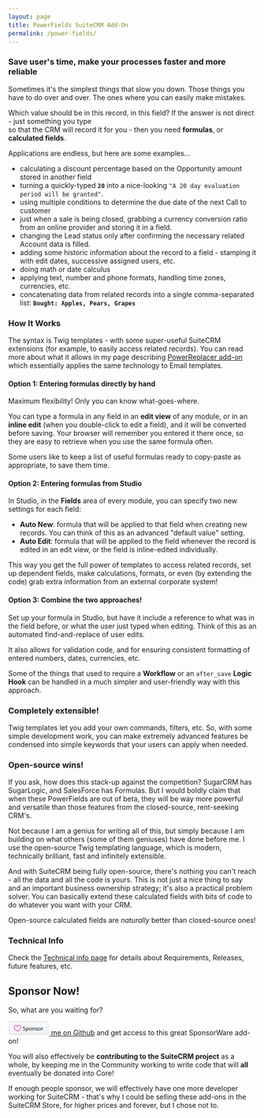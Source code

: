 ```yaml
---
layout: page
title: PowerFields SuiteCRM Add-On
permalink: /power-fields/
---
```


### Save user's time, make your processes faster and more reliable

Sometimes it's the simplest things that slow you down. Those things you have to do over and over. The ones
where you can easily make mistakes.

Which value should be in this record, in this field? If the answer is not direct - just something you type  
so that the CRM will record it for you - then you need **formulas**, or **calculated fields**.

Applications are endless, but here are some examples...
- calculating a discount percentage based on the Opportunity amount stored in another field
- turning a quickly-typed **`20`** into a nice-looking `"A 20 day evaluation period will be granted"`.
- using multiple conditions to determine the due date of the next Call to customer
- just when a sale is being closed, grabbing a currency conversion ratio from an online provider and storing it in a field.
- changing the Lead status only after confirming the necessary related Account data is filled.
- adding some historic information about the record to a field - stamping it with edit dates, successive assigned users, etc.
- doing math or date calculus
- applying text, number and phone formats, handling time zones, currencies, etc.
- concatenating data from related records into a single comma-separated list: **`Bought: Apples, Pears, Grapes`**

### How It Works

The syntax is Twig templates - with some super-useful SuiteCRM extensions (for example, to easily access
related records). You can read more about what it allows in my page describing [PowerReplacer add-on](/power-replacer) 
which essentially applies the same technology to Email templates.

#### Option 1: Entering formulas directly by hand

Maximum flexibility! Only you can know what-goes-where.

You can type a formula in any field in an **edit view** of any module, or in an **inline edit** (when you 
double-click to edit a field), and it will be converted before saving. Your browser will remember you 
entered it there once, so they are easy to retrieve when you use the same formula often.

Some users like to keep a list of useful formulas ready to copy-paste as appropriate, to save them time.

#### Option 2: Entering formulas from Studio

In Studio, in the **Fields** area of every module, you can specify two new settings for each field: 
- **Auto New**: formula that will be applied to that field when creating new records. You can think of this 
as an advanced "default value" setting. 
- **Auto Edit**: formula that will be applied to the field whenever the record is edited in an edit view, or 
the field is inline-edited individually.

This way you get the full power of templates to access related records, set up dependent fields, make 
calculations, formats, or even (by extending the code) grab extra information from an external 
corporate system!

#### Option 3: Combine the two approaches!

Set up your formula in Studio, but have it include a reference to what was in the field before, or 
what the user just typed when editing. Think of this as an automated find-and-replace of user edits.

It also allows for validation code, and for ensuring consistent formatting of entered numbers, 
dates, currencies, etc.

Some of the things that used to require a **Workflow** or an `after_save` **Logic Hook** can be handled 
in a much simpler and user-friendly way with this approach.

### Completely extensible!

Twig templates let you add your own commands, filters, etc. So, with some simple development work,
you can make extremely advanced features be condensed into simple keywords that your users can 
apply when needed.

### Open-source wins!

If you ask, how does this stack-up against the competition? SugarCRM has SugarLogic, and SalesForce has Formulas.
But I would boldly claim that when these PowerFields are out of beta, they will be way more powerful and versatile 
than those features from the closed-source, rent-seeking CRM's.

Not because I am a genius for writing all of this, but simply because I am building on what others (some of them geniuses) 
have done before me. I use the open-source Twig templating language, which is modern, technically brilliant, fast and
infinitely extensible. 

And with SuiteCRM being fully open-source, there's nothing you can't reach - all the data and all the code is yours. This 
is not just a nice thing to say and an important business ownership strategy; it's also a practical problem solver. 
You can basically extend these calculated fields with bits of code to do whatever you want with your CRM.

Open-source calculated fields are _naturally_ better than closed-source ones!

### Technical Info

Check the [Technical info page](/power-fields-technical) for details about Requirements, Releases, future features, etc.

## Sponsor Now!

So, what are you waiting for?

[![Sponsor button](../images/sponsor_btn.png) me on Github](https://github.com/sponsors/pgorod) and get 
access to this great SponsorWare add-on!

You will also effectively be **contributing to the SuiteCRM project** as a whole, by keeping
me in the Community working to write code that will **all** eventually be donated into Core!

If enough people sponsor, we will effectively have one more developer working for SuiteCRM - that's
why I could be selling these add-ons in the SuiteCRM Store, for higher prices and forever, but I 
chose not to.

